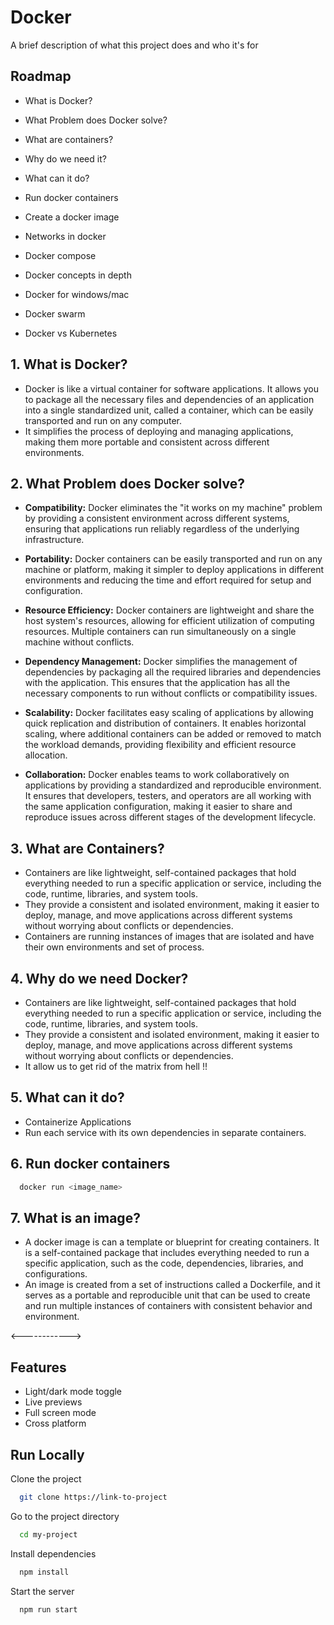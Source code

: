 # Docker

A brief description of what this project does and who it's for


## Roadmap

- What is Docker?

- What Problem does Docker solve?

- What are containers?

- Why do we need it?

- What can it do?

- Run docker containers

- Create a docker image

- Networks in docker

- Docker compose

- Docker concepts in depth

- Docker for windows/mac

- Docker swarm

- Docker vs Kubernetes



## 1. What is Docker?

- Docker is like a virtual container for software applications. It allows you to package all the necessary files and dependencies of an application into a single standardized unit, called a container, which can be easily transported and run on any computer. 
- It simplifies the process of deploying and managing applications, making them more portable and consistent across different environments.

## 2. What Problem does Docker solve?

- <b>Compatibility:</b> Docker eliminates the "it works on my machine" problem by providing a consistent environment across different systems, ensuring that applications run reliably regardless of the underlying infrastructure.

- <b>Portability:</b>  Docker containers can be easily transported and run on any machine or platform, making it simpler to deploy applications in different environments and reducing the time and effort required for setup and configuration.

- <b>Resource Efficiency:</b>  Docker containers are lightweight and share the host system's resources, allowing for efficient utilization of computing resources. Multiple containers can run simultaneously on a single machine without conflicts.

- <b>Dependency Management:</b>  Docker simplifies the management of dependencies by packaging all the required libraries and dependencies with the application. This ensures that the application has all the necessary components to run without conflicts or compatibility issues.

- <b>Scalability:</b>  Docker facilitates easy scaling of applications by allowing quick replication and distribution of containers. It enables horizontal scaling, where additional containers can be added or removed to match the workload demands, providing flexibility and efficient resource allocation.

- <b>Collaboration:</b>  Docker enables teams to work collaboratively on applications by providing a standardized and reproducible environment. It ensures that developers, testers, and operators are all working with the same application configuration, making it easier to share and reproduce issues across different stages of the development lifecycle.

## 3. What are Containers?

- Containers are like lightweight, self-contained packages that hold everything needed to run a specific application or service, including the code, runtime, libraries, and system tools. 
- They provide a consistent and isolated environment, making it easier to deploy, manage, and move applications across different systems without worrying about conflicts or dependencies.
- Containers are running instances of images that are isolated and have their own environments and set of process.

## 4. Why do we need Docker?

- Containers are like lightweight, self-contained packages that hold everything needed to run a specific application or service, including the code, runtime, libraries, and system tools. 
- They provide a consistent and isolated environment, making it easier to deploy, manage, and move applications across different systems without worrying about conflicts or dependencies.
- It allow us to get rid of the matrix from hell !!

## 5. What can it do?

- Containerize Applications
- Run each service with its own dependencies in separate containers.

## 6. Run docker containers

```bash
  docker run <image_name>
```

## 7. What is an image?

- A docker image is can a template or blueprint for creating containers. It is a self-contained package that includes everything needed to run a specific application, such as the code, dependencies, libraries, and configurations. 
- An image is created from a set of instructions called a Dockerfile, and it serves as a portable and reproducible unit that can be used to create and run multiple instances of containers with consistent behavior and environment.














<------------>

## Features

- Light/dark mode toggle
- Live previews
- Full screen mode
- Cross platform




## Run Locally

Clone the project

```bash
  git clone https://link-to-project
```

Go to the project directory

```bash
  cd my-project
```

Install dependencies

```bash
  npm install
```

Start the server

```bash
  npm run start
```

